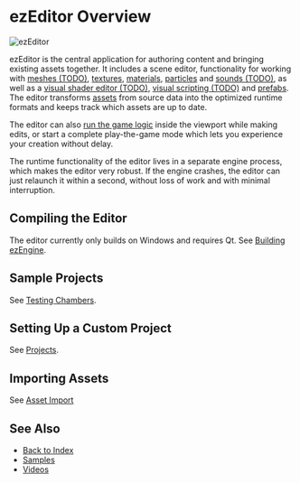 # ezEditor Overview

<!-- TODO: This page needs a lot more information -->

![ezEditor](media/ezEditor.jpg)

ezEditor is the central application for authoring content and bringing existing assets together. It includes a scene editor, functionality for working with [meshes (TODO)](../graphics/meshes-overview.md), [textures](../graphics/textures-overview.md), [materials](../materials/materials-overview.md), [particles](../effects/particle-effects/particle-effects-overview.md) and [sounds (TODO)](../sound/sound-overview.md), as well as a [visual shader editor (TODO)](../materials/visual-shaders.md), [visual scripting (TODO)](../custom-code/visual-script/visual-script-overview.md) and [prefabs](../prefabs/prefabs-overview.md). The editor transforms [assets](../assets/assets-overview.md) from source data into the optimized runtime formats and keeps track which assets are up to date.

The editor can also [run the game logic](../editor/run-scene.md) inside the viewport while making edits, or start a complete play-the-game mode which lets you experience your creation without delay.

The runtime functionality of the editor lives in a separate engine process, which makes the editor very robust. If the engine crashes, the editor can just relaunch it within a second, without loss of work and with minimal interruption.

## Compiling the Editor

The editor currently only builds on Windows and requires Qt. See [Building ezEngine](../build/building-ez.md).

## Sample Projects

See [Testing Chambers](../samples/testing-chambers.md).

## Setting Up a Custom Project

See [Projects](../projects/projects-overview.md).

## Importing Assets

See [Asset Import](../assets/import-assets.md)

## See Also

* [Back to Index](../index.md)
* [Samples](../samples/samples-overview.md)
* [Videos](videos.md)
